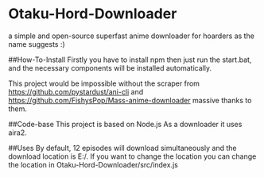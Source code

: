 # Otaku-Hord-Downloader
a simple and open-source superfast anime downloader for hoarders as the name suggests :)

##How-To-Install
Firstly you have to install npm then just run the start.bat, and the necessary components will be installed automatically.

This project would be impossible without the scraper from https://github.com/pystardust/ani-cli and https://github.com/FishysPop/Mass-anime-downloader massive thanks to them.

##Code-base
This project is based on Node.js
As a downloader it uses aira2.

##Uses
By default, 12 episodes will download simultaneously and the download location is E:/.
If you want to change the location you can change the location in Otaku-Hord-Downloader/src/index.js
